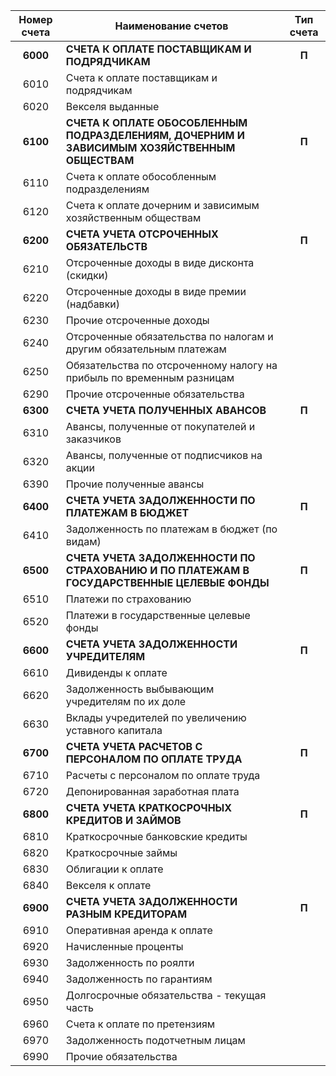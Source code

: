 | **Номер счета** | **Наименование счетов**                                                                                  | **Тип счета** |
| :-------------: | -------------------------------------------------------------------------------------------------------- | :-----------: |
|    **6000**     | **СЧЕТА К ОПЛАТЕ ПОСТАВЩИКАМ И ПОДРЯДЧИКАМ**                                                             |     **П**     |
|      6010       | Счета к оплате поставщикам и подрядчикам                                                                 |               |
|      6020       | Векселя выданные                                                                                         |               |
|    **6100**     | **СЧЕТА К ОПЛАТЕ ОБОСОБЛЕННЫМ ПОДРАЗДЕЛЕНИЯМ, ДОЧЕРНИМ И ЗАВИСИМЫМ ХОЗЯЙСТВЕННЫМ ОБЩЕСТВАМ**             |     **П**     |
|      6110       | Счета к оплате обособленным подразделениям                                                               |               |
|      6120       | Счета к оплате дочерним и зависимым хозяйственным обществам                                              |               |
|    **6200**     | **СЧЕТА УЧЕТА ОТСРОЧЕННЫХ ОБЯЗАТЕЛЬСТВ**                                                                 |     **П**     |
|      6210       | Отсроченные доходы в виде дисконта (скидки)                                                              |               |
|      6220       | Отсроченные доходы в виде премии (надбавки)                                                              |               |
|      6230       | Прочие отсроченные доходы                                                                                |               |
|      6240       | Отсроченные обязательства по налогам и другим обязательным платежам                                      |               |
|      6250       | Обязательства по отсроченному налогу на прибыль по временным разницам                                    |               |
|      6290       | Прочие отсроченные обязательства                                                                         |               |
|    **6300**     | **СЧЕТА УЧЕТА ПОЛУЧЕННЫХ АВАНСОВ**                                                                       |     **П**     |
|      6310       | Авансы, полученные от покупателей и заказчиков                                                           |               |
|      6320       | Авансы, полученные от подписчиков на акции                                                               |               |
|      6390       | Прочие полученные авансы                                                                                 |               |
|    **6400**     | **СЧЕТА УЧЕТА ЗАДОЛЖЕННОСТИ ПО ПЛАТЕЖАМ В БЮДЖЕТ**                                                       |     **П**     |
|      6410       | Задолженность по платежам в бюджет (по видам)                                                            |               |
|    **6500**     | **СЧЕТА УЧЕТА ЗАДОЛЖЕННОСТИ ПО СТРАХОВАНИЮ И ПО ПЛАТЕЖАМ В ГОСУДАРСТВЕННЫЕ ЦЕЛЕВЫЕ ФОНДЫ**               |     **П**     |
|      6510       | Платежи по страхованию                                                                                   |               |
|      6520       | Платежи в государственные целевые фонды                                                                  |               |
|    **6600**     | **СЧЕТА УЧЕТА ЗАДОЛЖЕННОСТИ УЧРЕДИТЕЛЯМ**                                                                |     **П**     |
|      6610       | Дивиденды к оплате                                                                                       |               |
|      6620       | Задолженность выбывающим учредителям по их доле                                                          |               |
|      6630       | Вклады учредителей по увеличению уставного капитала                                                      |               |
|    **6700**     | **СЧЕТА УЧЕТА РАСЧЕТОВ С ПЕРСОНАЛОМ ПО ОПЛАТЕ ТРУДА**                                                    |     **П**     |
|      6710       | Расчеты с персоналом по оплате труда                                                                     |               |
|      6720       | Депонированная заработная плата                                                                          |               |
|    **6800**     | **СЧЕТА УЧЕТА КРАТКОСРОЧНЫХ КРЕДИТОВ И ЗАЙМОВ**                                                          |     **П**     |
|      6810       | Краткосрочные банковские кредиты                                                                         |               |
|      6820       | Краткосрочные займы                                                                                      |               |
|      6830       | Облигации к оплате                                                                                       |               |
|      6840       | Векселя к оплате                                                                                         |               |
|    **6900**     | **СЧЕТА УЧЕТА ЗАДОЛЖЕННОСТИ РАЗНЫМ КРЕДИТОРАМ**                                                          |     **П**     |
|      6910       | Оперативная аренда к оплате                                                                              |               |
|      6920       | Начисленные проценты                                                                                     |               |
|      6930       | Задолженность по роялти                                                                                  |               |
|      6940       | Задолженность по гарантиям                                                                               |               |
|      6950       | Долгосрочные обязательства - текущая часть                                                               |               |
|      6960       | Счета к оплате по претензиям                                                                             |               |
|      6970       | Задолженность подотчетным лицам                                                                          |               |
|      6990       | Прочие обязательства                                                                                     |               |
